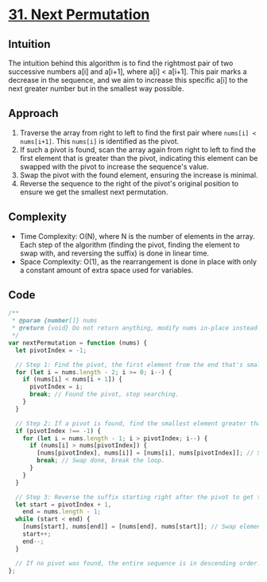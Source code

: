 # [31. Next Permutation](https://leetcode.com/problems/next-permutation/description/)

## Intuition

The intuition behind this algorithm is to find the rightmost pair of two successive numbers a[i] and a[i+1], where a[i] < a[i+1]. This pair marks a decrease in the sequence, and we aim to increase this specific a[i] to the next greater number but in the smallest way possible.

## Approach

1. Traverse the array from right to left to find the first pair where `nums[i] < nums[i+1]`. This `nums[i]` is identified as the pivot.
2. If such a pivot is found, scan the array again from right to left to find the first element that is greater than the pivot, indicating this element can be swapped with the pivot to increase the sequence's value.
3. Swap the pivot with the found element, ensuring the increase is minimal.
4. Reverse the sequence to the right of the pivot's original position to ensure we get the smallest next permutation.

## Complexity

- Time Complexity: O(N), where N is the number of elements in the array. Each step of the algorithm (finding the pivot, finding the element to swap with, and reversing the suffix) is done in linear time.
- Space Complexity: O(1), as the rearrangement is done in place with only a constant amount of extra space used for variables.

## Code

```javascript
/**
 * @param {number[]} nums
 * @return {void} Do not return anything, modify nums in-place instead.
 */
var nextPermutation = function (nums) {
  let pivotIndex = -1;

  // Step 1: Find the pivot, the first element from the end that's smaller than its next.
  for (let i = nums.length - 2; i >= 0; i--) {
    if (nums[i] < nums[i + 1]) {
      pivotIndex = i;
      break; // Found the pivot, stop searching.
    }
  }

  // Step 2: If a pivot is found, find the smallest element greater than the pivot to swap.
  if (pivotIndex !== -1) {
    for (let i = nums.length - 1; i > pivotIndex; i--) {
      if (nums[i] > nums[pivotIndex]) {
        [nums[pivotIndex], nums[i]] = [nums[i], nums[pivotIndex]]; // Swap the elements.
        break; // Swap done, break the loop.
      }
    }
  }

  // Step 3: Reverse the suffix starting right after the pivot to get the next permutation.
  let start = pivotIndex + 1,
    end = nums.length - 1;
  while (start < end) {
    [nums[start], nums[end]] = [nums[end], nums[start]]; // Swap elements towards the center.
    start++;
    end--;
  }

  // If no pivot was found, the entire sequence is in descending order. Reverse it to get the smallest permutation.
};
```
